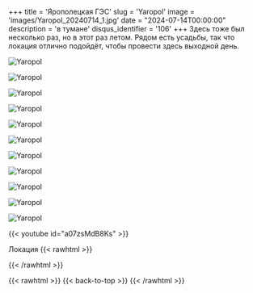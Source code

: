 +++
title = 'Ярополецкая ГЭС'
slug = 'Yaropol'
image = 'images/Yaropol_20240714_1.jpg'
date = "2024-07-14T00:00:00"
description = 'в тумане'
disqus_identifier = '106'
+++
Здесь тоже был несколько раз, но в этот раз летом. Рядом есть усадьбы, так что локация отлично подойдёт, чтобы провести здесь выходной день.

![Yaropol](/images/Yaropol_20240714_2.jpg)

![Yaropol](/images/Yaropol_20240714_3.jpg)

![Yaropol](/images/Yaropol_20240714_4.jpg)

![Yaropol](/images/Yaropol_20240714_5.jpg)

![Yaropol](/images/Yaropol_20240714_6.jpg)

![Yaropol](/images/Yaropol_20240714_7.jpg)

![Yaropol](/images/Yaropol_20240714_8.jpg)

![Yaropol](/images/Yaropol_20240714_9.jpg)

![Yaropol](/images/Yaropol_20240714_10.jpg)

![Yaropol](/images/Yaropol_20240714_11.jpg)

![Yaropol](/images/Yaropol_20240714_12.jpg)

{{< youtube id="a07zsMdB8Ks" >}}

Локация
{{< rawhtml >}}
<div class="yandex-map-container">
<script type="text/javascript" charset="utf-8" async src="https://api-maps.yandex.ru/services/constructor/1.0/js/?um=constructor%3A38e281707c30a82a0fa934dfd9ac580d9c5ded7f00cd0e94446bd070aa85ec7b&amp;width=800&amp;height=400&amp;lang=ru_RU&amp;scroll=true"></script>
</div>
{{< /rawhtml >}}

{{< rawhtml >}}
{{< back-to-top >}}
{{< /rawhtml >}}